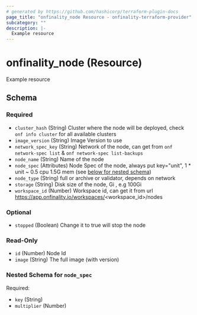 ```yaml
---
# generated by https://github.com/hashicorp/terraform-plugin-docs
page_title: "onfinality_node Resource - onfinality-terraform-provider"
subcategory: ""
description: |-
  Example resource
---
```


# onfinality_node (Resource)

Example resource



<!-- schema generated by tfplugindocs -->
## Schema

### Required

- `cluster_hash` (String) Cluster where the node will be deployed, check `onf info cluster` for all available clusters
- `image_version` (String) Image Version to use
- `network_spec_key` (String) Network of the node, can get from `onf network-spec list` & `onf network-spec list-backups`
- `node_name` (String) Name of the node
- `node_spec` (Attributes) Node Spec of the node, always put key="unit", 1 * unit ~ 0.5 cpu 1.5G mem (see [below for nested schema](#nestedatt--node_spec))
- `node_type` (String) full or archive or validator, depends on network
- `storage` (String) Disk size of the node, <num>Gi , e.g 100Gi
- `workspace_id` (Number) Workspace id, can get it from url https://app.onfinality.io/workspaces/<workspace_id>/nodes

### Optional

- `stopped` (Boolean) Change it to true will stop the node

### Read-Only

- `id` (Number) Node Id
- `image` (String) The full image (with version)

<a id="nestedatt--node_spec"></a>
### Nested Schema for `node_spec`

Required:

- `key` (String)
- `multiplier` (Number)


